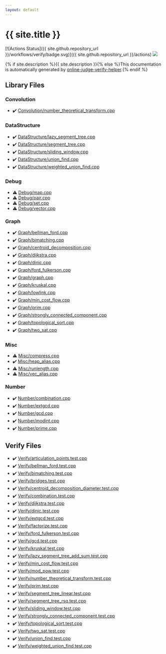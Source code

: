 ```yaml
---
layout: default
---
```


<!-- mathjax config similar to math.stackexchange -->
<script type="text/javascript" async
  src="https://cdnjs.cloudflare.com/ajax/libs/mathjax/2.7.5/MathJax.js?config=TeX-MML-AM_CHTML">
</script>
<script type="text/x-mathjax-config">
  MathJax.Hub.Config({
    TeX: { equationNumbers: { autoNumber: "AMS" }},
    tex2jax: {
      inlineMath: [ ['$','$'] ],
      processEscapes: true
    },
    "HTML-CSS": { matchFontHeight: false },
    displayAlign: "left",
    displayIndent: "2em"
  });
</script>

<script type="text/javascript" src="https://cdnjs.cloudflare.com/ajax/libs/jquery/3.4.1/jquery.min.js"></script>
<script src="https://cdn.jsdelivr.net/npm/jquery-balloon-js@1.1.2/jquery.balloon.min.js" integrity="sha256-ZEYs9VrgAeNuPvs15E39OsyOJaIkXEEt10fzxJ20+2I=" crossorigin="anonymous"></script>
<script type="text/javascript" src="assets/js/copy-button.js"></script>
<link rel="stylesheet" href="assets/css/copy-button.css" />


# {{ site.title }}

[![Actions Status]({{ site.github.repository_url }}/workflows/verify/badge.svg)]({{ site.github.repository_url }}/actions)
<a href="{{ site.github.repository_url }}"><img src="https://img.shields.io/github/last-commit/{{ site.github.owner_name }}/{{ site.github.repository_name }}" /></a>

{% if site.description %}{{ site.description }}{% else %}This documentation is automatically generated by <a href="https://github.com/kmyk/online-judge-verify-helper">online-judge-verify-helper</a>.{% endif %}

## Library Files

<div id="fa0f0ae43fdca46d1d68255409ec0b89"></div>

### Convolution

* :heavy_check_mark: <a href="library/Convolution/number_theoretical_transform.cpp.html">Convolution/number_theoretical_transform.cpp</a>


<div id="5e248f107086635fddcead5bf28943fc"></div>

### DataStructure

* :heavy_check_mark: <a href="library/DataStructure/lazy_segment_tree.cpp.html">DataStructure/lazy_segment_tree.cpp</a>
* :heavy_check_mark: <a href="library/DataStructure/segment_tree.cpp.html">DataStructure/segment_tree.cpp</a>
* :heavy_check_mark: <a href="library/DataStructure/sliding_window.cpp.html">DataStructure/sliding_window.cpp</a>
* :heavy_check_mark: <a href="library/DataStructure/union_find.cpp.html">DataStructure/union_find.cpp</a>
* :heavy_check_mark: <a href="library/DataStructure/weighted_union_find.cpp.html">DataStructure/weighted_union_find.cpp</a>


<div id="a603905470e2a5b8c13e96b579ef0dba"></div>

### Debug

* :warning: <a href="library/Debug/map.cpp.html">Debug/map.cpp</a>
* :warning: <a href="library/Debug/pair.cpp.html">Debug/pair.cpp</a>
* :warning: <a href="library/Debug/set.cpp.html">Debug/set.cpp</a>
* :warning: <a href="library/Debug/vector.cpp.html">Debug/vector.cpp</a>


<div id="4cdbd2bafa8193091ba09509cedf94fd"></div>

### Graph

* :heavy_check_mark: <a href="library/Graph/bellman_ford.cpp.html">Graph/bellman_ford.cpp</a>
* :heavy_check_mark: <a href="library/Graph/bimatching.cpp.html">Graph/bimatching.cpp</a>
* :heavy_check_mark: <a href="library/Graph/centroid_decomposition.cpp.html">Graph/centroid_decomposition.cpp</a>
* :heavy_check_mark: <a href="library/Graph/dijkstra.cpp.html">Graph/dijkstra.cpp</a>
* :heavy_check_mark: <a href="library/Graph/dinic.cpp.html">Graph/dinic.cpp</a>
* :heavy_check_mark: <a href="library/Graph/ford_fulkerson.cpp.html">Graph/ford_fulkerson.cpp</a>
* :heavy_check_mark: <a href="library/Graph/graph.cpp.html">Graph/graph.cpp</a>
* :heavy_check_mark: <a href="library/Graph/kruskal.cpp.html">Graph/kruskal.cpp</a>
* :heavy_check_mark: <a href="library/Graph/lowlink.cpp.html">Graph/lowlink.cpp</a>
* :heavy_check_mark: <a href="library/Graph/min_cost_flow.cpp.html">Graph/min_cost_flow.cpp</a>
* :heavy_check_mark: <a href="library/Graph/prim.cpp.html">Graph/prim.cpp</a>
* :heavy_check_mark: <a href="library/Graph/strongly_connected_component.cpp.html">Graph/strongly_connected_component.cpp</a>
* :heavy_check_mark: <a href="library/Graph/topological_sort.cpp.html">Graph/topological_sort.cpp</a>
* :heavy_check_mark: <a href="library/Graph/two_sat.cpp.html">Graph/two_sat.cpp</a>


<div id="74248c725e00bf9fe04df4e35b249a19"></div>

### Misc

* :warning: <a href="library/Misc/compress.cpp.html">Misc/compress.cpp</a>
* :heavy_check_mark: <a href="library/Misc/heap_alias.cpp.html">Misc/heap_alias.cpp</a>
* :warning: <a href="library/Misc/runlength.cpp.html">Misc/runlength.cpp</a>
* :warning: <a href="library/Misc/vec_alias.cpp.html">Misc/vec_alias.cpp</a>


<div id="b2ee912b91d69b435159c7c3f6df7f5f"></div>

### Number

* :heavy_check_mark: <a href="library/Number/combination.cpp.html">Number/combination.cpp</a>
* :heavy_check_mark: <a href="library/Number/extgcd.cpp.html">Number/extgcd.cpp</a>
* :heavy_check_mark: <a href="library/Number/gcd.cpp.html">Number/gcd.cpp</a>
* :heavy_check_mark: <a href="library/Number/modint.cpp.html">Number/modint.cpp</a>
* :heavy_check_mark: <a href="library/Number/prime.cpp.html">Number/prime.cpp</a>


## Verify Files

* :heavy_check_mark: <a href="verify/Verify/articulation_points.test.cpp.html">Verify/articulation_points.test.cpp</a>
* :heavy_check_mark: <a href="verify/Verify/bellman_ford.test.cpp.html">Verify/bellman_ford.test.cpp</a>
* :heavy_check_mark: <a href="verify/Verify/bimatching.test.cpp.html">Verify/bimatching.test.cpp</a>
* :heavy_check_mark: <a href="verify/Verify/bridges.test.cpp.html">Verify/bridges.test.cpp</a>
* :heavy_check_mark: <a href="verify/Verify/centroid_decomposition_diameter.test.cpp.html">Verify/centroid_decomposition_diameter.test.cpp</a>
* :heavy_check_mark: <a href="verify/Verify/combination.test.cpp.html">Verify/combination.test.cpp</a>
* :heavy_check_mark: <a href="verify/Verify/dijkstra.test.cpp.html">Verify/dijkstra.test.cpp</a>
* :heavy_check_mark: <a href="verify/Verify/dinic.test.cpp.html">Verify/dinic.test.cpp</a>
* :heavy_check_mark: <a href="verify/Verify/extgcd.test.cpp.html">Verify/extgcd.test.cpp</a>
* :heavy_check_mark: <a href="verify/Verify/factorize.test.cpp.html">Verify/factorize.test.cpp</a>
* :heavy_check_mark: <a href="verify/Verify/ford_fulkerson.test.cpp.html">Verify/ford_fulkerson.test.cpp</a>
* :heavy_check_mark: <a href="verify/Verify/gcd.test.cpp.html">Verify/gcd.test.cpp</a>
* :heavy_check_mark: <a href="verify/Verify/kruskal.test.cpp.html">Verify/kruskal.test.cpp</a>
* :heavy_check_mark: <a href="verify/Verify/lazy_segment_tree_add_sum.test.cpp.html">Verify/lazy_segment_tree_add_sum.test.cpp</a>
* :heavy_check_mark: <a href="verify/Verify/min_cost_flow.test.cpp.html">Verify/min_cost_flow.test.cpp</a>
* :heavy_check_mark: <a href="verify/Verify/mod_pow.test.cpp.html">Verify/mod_pow.test.cpp</a>
* :heavy_check_mark: <a href="verify/Verify/number_theoretical_transform.test.cpp.html">Verify/number_theoretical_transform.test.cpp</a>
* :heavy_check_mark: <a href="verify/Verify/prim.test.cpp.html">Verify/prim.test.cpp</a>
* :heavy_check_mark: <a href="verify/Verify/segment_tree_linear.test.cpp.html">Verify/segment_tree_linear.test.cpp</a>
* :heavy_check_mark: <a href="verify/Verify/segment_tree_rsq.test.cpp.html">Verify/segment_tree_rsq.test.cpp</a>
* :heavy_check_mark: <a href="verify/Verify/sliding_window.test.cpp.html">Verify/sliding_window.test.cpp</a>
* :heavy_check_mark: <a href="verify/Verify/strongly_connected_component.test.cpp.html">Verify/strongly_connected_component.test.cpp</a>
* :heavy_check_mark: <a href="verify/Verify/topological_sort.test.cpp.html">Verify/topological_sort.test.cpp</a>
* :heavy_check_mark: <a href="verify/Verify/two_sat.test.cpp.html">Verify/two_sat.test.cpp</a>
* :heavy_check_mark: <a href="verify/Verify/union_find.test.cpp.html">Verify/union_find.test.cpp</a>
* :heavy_check_mark: <a href="verify/Verify/weighted_union_find.test.cpp.html">Verify/weighted_union_find.test.cpp</a>


